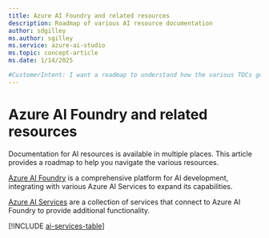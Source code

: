 ```yaml
---
title: Azure AI Foundry and related resources
description: Roadmap of various AI resource documentation
author: sdgilley
ms.author: sgilley
ms.service: azure-ai-studio
ms.topic: concept-article  
ms.date: 1/14/2025

#CustomerIntent: I want a roadmap to understand how the various TOCs go together.  To be used in each mini-TOC.
---
```



# Azure AI Foundry and related resources

Documentation for AI resources is available in multiple places. This article provides a roadmap to help you navigate the various resources.

[Azure AI Foundry](../index.yml) is a comprehensive platform for AI development, integrating with various Azure AI Services to expand its capabilities. 

[Azure AI Services](../../ai-services/index.yml) are a collection of services that connect to Azure AI Foundry to provide additional functionality. 

[!INCLUDE [ai-services-table](../includes/ai-services-table.md)]


